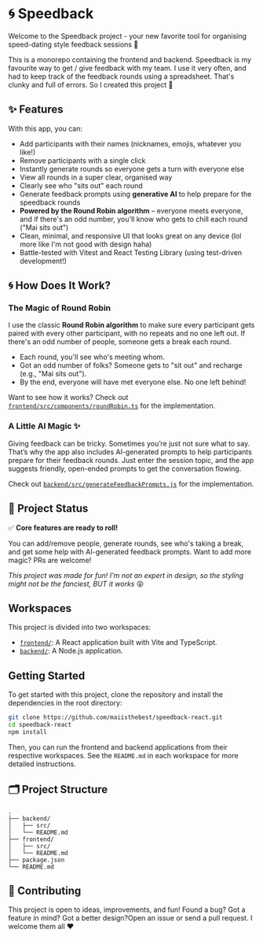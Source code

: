 # 🌀 Speedback

Welcome to the Speedback project - your new favorite tool for organising speed-dating style feedback sessions 🚀

This is a monorepo containing the frontend and backend. Speedback is my favourite way to get / give feedback with my team. I use it very often, and had to keep track of the feedback rounds using a spreadsheet. That's clunky and full of errors. So I created this project 🎊

## ✨ Features

With this app, you can:

- Add participants with their names (nicknames, emojis, whatever you like!)
- Remove participants with a single click
- Instantly generate rounds so everyone gets a turn with everyone else
- View all rounds in a super clear, organised way
- Clearly see who "sits out" each round
- Generate feedback prompts using **generative AI** to help prepare for the speedback rounds
- **Powered by the Round Robin algorithm** – everyone meets everyone, and if there's an odd number, you'll know who gets to chill each round ("Mai sits out")
- Clean, minimal, and responsive UI that looks great on any device (lol more like I'm not good with design haha)
- Battle-tested with Vitest and React Testing Library (using test-driven development!)

## 🌀 How Does It Work?

### The Magic of Round Robin

I use the classic **Round Robin algorithm** to make sure every participant gets paired with every other participant, with no repeats and no one left out. If there's an odd number of people, someone gets a break each round.

- Each round, you'll see who's meeting whom.
- Got an odd number of folks? Someone gets to "sit out" and recharge (e.g., "Mai sits out").
- By the end, everyone will have met everyone else. No one left behind!

Want to see how it works? Check out [`frontend/src/components/roundRobin.ts`](frontend/src/components/roundRobin.ts) for the implementation.

### A Little AI Magic ✨

Giving feedback can be tricky. Sometimes you’re just not sure what to say. That’s why the app also includes AI-generated prompts to help participants prepare for their feedback rounds. Just enter the session topic, and the app suggests friendly, open-ended prompts to get the conversation flowing.

Check out [`backend/src/generateFeedbackPrompts.js`](backend/src/generateFeedbackPrompts.js) for the implementation.

## 🚦 Project Status

✅ **Core features are ready to roll!**

You can add/remove people, generate rounds, see who's taking a break, and get some help with AI-generated feedback prompts. Want to add more magic? PRs are welcome!

_This project was made for fun! I'm not an expert in design, so the styling might not be the fanciest, BUT it works_ 😝

## Workspaces

This project is divided into two workspaces:

- [`frontend/`](./frontend): A React application built with Vite and TypeScript.
- [`backend/`](./backend): A Node.js application.

## Getting Started

To get started with this project, clone the repository and install the dependencies in the root directory:

```bash
git clone https://github.com/maiisthebest/speedback-react.git
cd speedback-react
npm install
```

Then, you can run the frontend and backend applications from their respective workspaces. See the `README.md` in each workspace for more detailed instructions.

## 🗂️ Project Structure

```
.
├── backend/
│   ├── src/
│   └── README.md
├── frontend/
│   ├── src/
│   └── README.md
├── package.json
└── README.md
```

## 🤝 Contributing

This project is open to ideas, improvements, and fun! Found a bug? Got a feature in mind? Got a better design?Open an issue or send a pull request. I welcome them all ❤️
